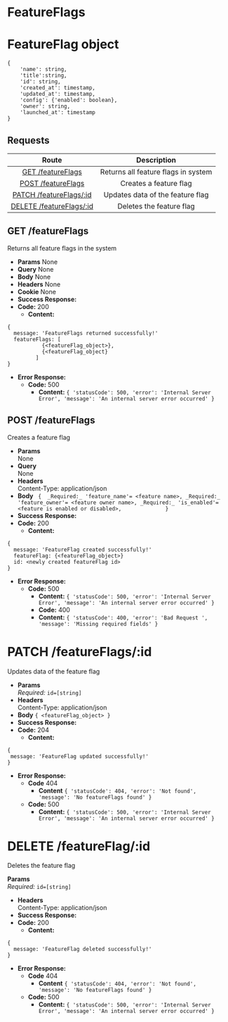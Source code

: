 # FeatureFlags

# FeatureFlag object

```
{
    'name': string,
    'title':string,
    'id': string,
    'created_at': timestamp,
    'updated_at': timestamp,
    'config': {'enabled': boolean},
    'owner': string,
    'launched_at': timestamp
}
```

## **Requests**

|                 Route                 |             Description                        |
|:-------------------------------------:|:----------------------------------------------:|
|  [GET /featureFlags](#get-featureFlags)        |   Returns all feature flags in system |
|  [POST /featureFlags](#post-featureFlags)      |   Creates a feature flag              |
|  [PATCH /featureFlags/:id](#patch-featureFlagsId)   | Updates data of the feature flag |
|  [DELETE /featureFlags/:id](#delete-featureFlagsId) |   Deletes the feature flag       |


## **GET /featureFlags**

 Returns all feature flags in the system 

- **Params**
   None
- **Query**
   None
- **Body**
   None
- **Headers**
   None
- **Cookie**
   None    
- **Success Response:**
- **Code:** 200
  - **Content:**

```
{
  message: 'FeatureFlags returned successfully!'
  featureFlags: [
           {<featureFlag_object>},
           {<featureFlag_object}
         ]
}
```

- **Error Response:**
  - **Code:** 500
    - **Content:** `{ 'statusCode': 500, 'error': 'Internal Server Error', 'message': 'An internal server error occurred' }`

## **POST /featureFlags** 

Creates a feature flag 

- **Params**  
  None
- **Query**  
  None
- **Headers**  
  Content-Type: application/json
- **Body** `
{ 
   _Required:_ 'feature_name'= <feature name>,
   _Required:_ 'feature_owner'= <feature owner name>,
   _Required:_ 'is_enabled'= <feature is enabled or disabled>,             
 }`
- **Success Response:**
- **Code:** 200
  - **Content:**

```
{
  message: 'FeatureFlag created successfully!'
  featureFlag: {<featureFlag_object>}
  id: <newly created featureFlag id>
}
```

- **Error Response:**
  - **Code:** 500
    - **Content:** `{ 'statusCode': 500, 'error': 'Internal Server Error', 'message': 'An internal server error occurred' }`
    - **Code:** 400
    - **Content:** `{ 'statusCode': 400, 'error': 'Bad Request ', 'message': 'Missing required fields' }`

# **PATCH /featureFlags/:id**

Updates data of the feature flag 

- **Params**  
  _Required:_ `id=[string]`
- **Headers**  
  Content-Type: application/json
- **Body** `{ <featureFlag_object> }`
- **Success Response:**
- **Code:** 204
  - **Content:** 
 ```
{
  message: 'FeatureFlag updated successfully!'
}
```
- **Error Response:**
  - **Code** 404
    - **Content** `{ 'statusCode': 404, 'error': 'Not found', 'message': 'No featureFlags found' }`
  - **Code:** 500
    - **Content:** `{ 'statusCode': 500, 'error': 'Internal Server Error', 'message': 'An internal server error occurred' }`

# **DELETE /featureFlag/:id**

 Deletes the feature flag 

 **Params**  
  _Required:_ `id=[string]`
- **Headers**  
  Content-Type: application/json
- **Success Response:**
- **Code:** 200
  - **Content:**
```
{
  message: 'FeatureFlag deleted successfully!'
}
```
- **Error Response:**
  - **Code** 404
    - **Content** `{ 'statusCode': 404, 'error': 'Not found', 'message': 'No featureFlags found' }`
  - **Code:** 500
    - **Content:** `{ 'statusCode': 500, 'error': 'Internal Server Error', 'message': 'An internal server error occurred' }`






